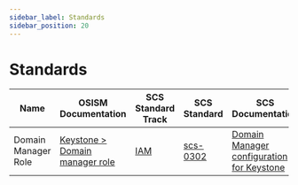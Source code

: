 ```yaml
---
sidebar_label: Standards
sidebar_position: 20
---
```


# Standards

| Name | OSISM Documentation | SCS Standard Track | SCS Standard | SCS Documentation |
|------|---------------------|--------------------|--------------|-------------------|
| Domain Manager Role | [Keystone > Domain manager role](../guides/configuration-guide/openstack/keystone#domain-manager-role) | [IAM](https://docs.scs.community/standards/iam/) | [scs-0302](https://docs.scs.community/standards/iam/scs-0302) | [Domain Manager configuration for Keystone](https://docs.scs.community/standards/scs-0302-v1-domain-manager-role/) |
